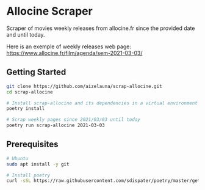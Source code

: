 # Allocine Scraper

Scraper of movies weekly releases from allocine.fr since the provided
date and until today.

Here is an exemple of weekly releases web page:
https://www.allocine.fr/film/agenda/sem-2021-03-03/

## Getting Started

```sh
git clone https://github.com/aizelauna/scrap-allocine.git
cd scrap-allocine

# Install scrap-allocine and its dependencies in a virtual environment
poetry install

# Scrap weekly pages since 2021/03/03 until today
poetry run scrap-allocine 2021-03-03
```

## Prerequisites

```sh
# Ubuntu
sudo apt install -y git

# Install poetry
curl -sSL https://raw.githubusercontent.com/sdispater/poetry/master/get-poetry.py | python
```
